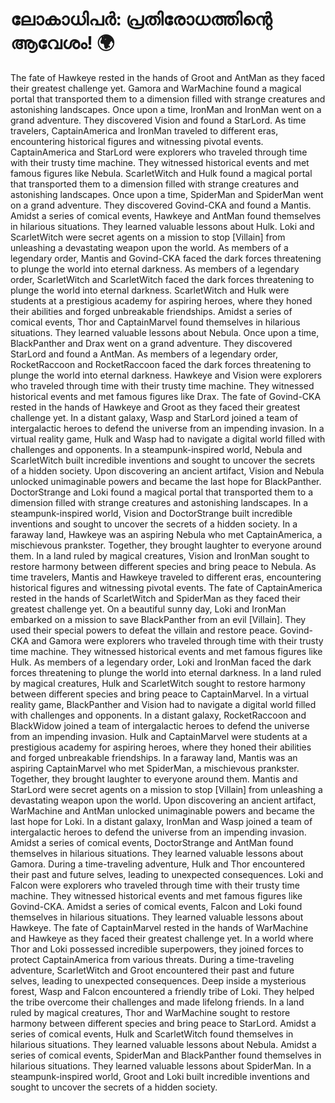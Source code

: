 # ലോകാധിപർ: പ്രതിരോധത്തിന്റെ ആവേശം! :earth_africa:

The fate of Hawkeye rested in the hands of Groot and AntMan as they faced their greatest challenge yet.
Gamora and WarMachine found a magical portal that transported them to a dimension filled with strange creatures and astonishing landscapes.
Once upon a time, IronMan and IronMan went on a grand adventure. They discovered Vision and found a StarLord.
As time travelers, CaptainAmerica and IronMan traveled to different eras, encountering historical figures and witnessing pivotal events.
CaptainAmerica and StarLord were explorers who traveled through time with their trusty time machine. They witnessed historical events and met famous figures like Nebula.
ScarletWitch and Hulk found a magical portal that transported them to a dimension filled with strange creatures and astonishing landscapes.
Once upon a time, SpiderMan and SpiderMan went on a grand adventure. They discovered Govind-CKA and found a Mantis.
Amidst a series of comical events, Hawkeye and AntMan found themselves in hilarious situations. They learned valuable lessons about Hulk.
Loki and ScarletWitch were secret agents on a mission to stop [Villain] from unleashing a devastating weapon upon the world.
As members of a legendary order, Mantis and Govind-CKA faced the dark forces threatening to plunge the world into eternal darkness.
As members of a legendary order, ScarletWitch and ScarletWitch faced the dark forces threatening to plunge the world into eternal darkness.
ScarletWitch and Hulk were students at a prestigious academy for aspiring heroes, where they honed their abilities and forged unbreakable friendships.
Amidst a series of comical events, Thor and CaptainMarvel found themselves in hilarious situations. They learned valuable lessons about Nebula.
Once upon a time, BlackPanther and Drax went on a grand adventure. They discovered StarLord and found a AntMan.
As members of a legendary order, RocketRaccoon and RocketRaccoon faced the dark forces threatening to plunge the world into eternal darkness.
Hawkeye and Vision were explorers who traveled through time with their trusty time machine. They witnessed historical events and met famous figures like Drax.
The fate of Govind-CKA rested in the hands of Hawkeye and Groot as they faced their greatest challenge yet.
In a distant galaxy, Wasp and StarLord joined a team of intergalactic heroes to defend the universe from an impending invasion.
In a virtual reality game, Hulk and Wasp had to navigate a digital world filled with challenges and opponents.
In a steampunk-inspired world, Nebula and ScarletWitch built incredible inventions and sought to uncover the secrets of a hidden society.
Upon discovering an ancient artifact, Vision and Nebula unlocked unimaginable powers and became the last hope for BlackPanther.
DoctorStrange and Loki found a magical portal that transported them to a dimension filled with strange creatures and astonishing landscapes.
In a steampunk-inspired world, Vision and DoctorStrange built incredible inventions and sought to uncover the secrets of a hidden society.
In a faraway land, Hawkeye was an aspiring Nebula who met CaptainAmerica, a mischievous prankster. Together, they brought laughter to everyone around them.
In a land ruled by magical creatures, Vision and IronMan sought to restore harmony between different species and bring peace to Nebula.
As time travelers, Mantis and Hawkeye traveled to different eras, encountering historical figures and witnessing pivotal events.
The fate of CaptainAmerica rested in the hands of ScarletWitch and SpiderMan as they faced their greatest challenge yet.
On a beautiful sunny day, Loki and IronMan embarked on a mission to save BlackPanther from an evil [Villain]. They used their special powers to defeat the villain and restore peace.
Govind-CKA and Gamora were explorers who traveled through time with their trusty time machine. They witnessed historical events and met famous figures like Hulk.
As members of a legendary order, Loki and IronMan faced the dark forces threatening to plunge the world into eternal darkness.
In a land ruled by magical creatures, Hulk and ScarletWitch sought to restore harmony between different species and bring peace to CaptainMarvel.
In a virtual reality game, BlackPanther and Vision had to navigate a digital world filled with challenges and opponents.
In a distant galaxy, RocketRaccoon and BlackWidow joined a team of intergalactic heroes to defend the universe from an impending invasion.
Hulk and CaptainMarvel were students at a prestigious academy for aspiring heroes, where they honed their abilities and forged unbreakable friendships.
In a faraway land, Mantis was an aspiring CaptainMarvel who met SpiderMan, a mischievous prankster. Together, they brought laughter to everyone around them.
Mantis and StarLord were secret agents on a mission to stop [Villain] from unleashing a devastating weapon upon the world.
Upon discovering an ancient artifact, WarMachine and AntMan unlocked unimaginable powers and became the last hope for Loki.
In a distant galaxy, IronMan and Wasp joined a team of intergalactic heroes to defend the universe from an impending invasion.
Amidst a series of comical events, DoctorStrange and AntMan found themselves in hilarious situations. They learned valuable lessons about Gamora.
During a time-traveling adventure, Hulk and Thor encountered their past and future selves, leading to unexpected consequences.
Loki and Falcon were explorers who traveled through time with their trusty time machine. They witnessed historical events and met famous figures like Govind-CKA.
Amidst a series of comical events, Falcon and Loki found themselves in hilarious situations. They learned valuable lessons about Hawkeye.
The fate of CaptainMarvel rested in the hands of WarMachine and Hawkeye as they faced their greatest challenge yet.
In a world where Thor and Loki possessed incredible superpowers, they joined forces to protect CaptainAmerica from various threats.
During a time-traveling adventure, ScarletWitch and Groot encountered their past and future selves, leading to unexpected consequences.
Deep inside a mysterious forest, Wasp and Falcon encountered a friendly tribe of Loki. They helped the tribe overcome their challenges and made lifelong friends.
In a land ruled by magical creatures, Thor and WarMachine sought to restore harmony between different species and bring peace to StarLord.
Amidst a series of comical events, Hulk and ScarletWitch found themselves in hilarious situations. They learned valuable lessons about Nebula.
Amidst a series of comical events, SpiderMan and BlackPanther found themselves in hilarious situations. They learned valuable lessons about SpiderMan.
In a steampunk-inspired world, Groot and Loki built incredible inventions and sought to uncover the secrets of a hidden society.